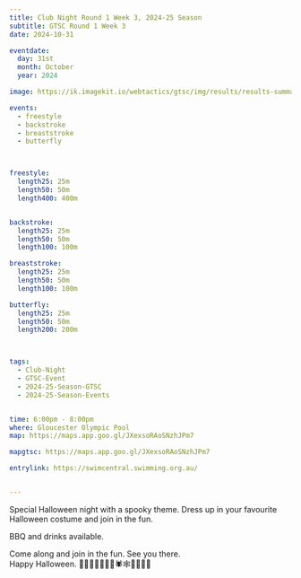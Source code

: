 ```yaml
---
title: Club Night Round 1 Week 3, 2024-25 Season
subtitle: GTSC Round 1 Week 3
date: 2024-10-31

eventdate:
  day: 31st
  month: October
  year: 2024

image: https://ik.imagekit.io/webtactics/gtsc/img/results/results-summary-3.jpg

events:
  - freestyle
  - backstroke
  - breaststroke
  - butterfly



freestyle:
  length25: 25m
  length50: 50m
  length400: 400m


backstroke:
  length25: 25m
  length50: 50m
  length100: 100m

breaststroke:
  length25: 25m
  length50: 50m
  length100: 100m

butterfly:
  length25: 25m
  length50: 50m
  length200: 200m



tags:
  - Club-Night
  - GTSC-Event
  - 2024-25-Season-GTSC
  - 2024-25-Season-Events


time: 6:00pm - 8:00pm
where: Gloucester Olympic Pool
map: https://maps.app.goo.gl/JXexsoRAoSNzhJPm7

mapgtsc: https://maps.app.goo.gl/JXexsoRAoSNzhJPm7

entrylink: https://swimcentral.swimming.org.au/


---
```


Special Halloween night with a spooky theme.  Dress up in your favourite Halloween costume and join in the fun.  

BBQ and drinks available.

<p>Come along and join in the fun.  See you there.</br>
Happy Halloween.  🎃👻🧛‍♂️🧟‍♂️🦇🕷️🕸️🦉🌙🔮🎃</p>


